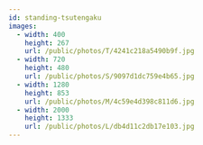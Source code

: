 ```yaml
---
id: standing-tsutengaku
images:
  - width: 400
    height: 267
    url: /public/photos/T/4241c218a5490b9f.jpg
  - width: 720
    height: 480
    url: /public/photos/S/9097d1dc759e4b65.jpg
  - width: 1280
    height: 853
    url: /public/photos/M/4c59e4d398c811d6.jpg
  - width: 2000
    height: 1333
    url: /public/photos/L/db4d11c2db17e103.jpg
---
```

